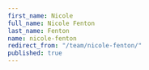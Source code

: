 ```yaml
---
first_name: Nicole
full_name: Nicole Fenton
last_name: Fenton
name: nicole-fenton
redirect_from: "/team/nicole-fenton/"
published: true
---
```


